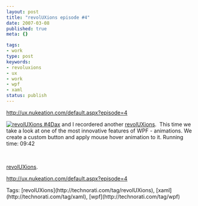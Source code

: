 ```yaml
---
layout: post
title: "revolUXions episode #4"
date: 2007-03-08
published: true
meta: {}

tags:
- work
type: post
keywords:
- revoluxions
- ux
- work
- wpf
- xaml
status: publish
---
```



<http://ux.nukeation.com/default.aspx?episode=4>



[![revolUXions #4](http://media.eick.us/2011/05/415222061_1b0b2ca003_o.jpg)Dax](www.nukeation.net) and I recordered another [revolUXions](http://www.revoluxions.com/).  This time we take a look at one of the most innovative features of WPF - animations. We create a custom button and apply mouse hover animation to it. Running time: 09:42



 



[revolUXions](http://www.revoluxions.com/).



<http://ux.nukeation.com/default.aspx?episode=4> 

<div class="bjtags">Tags: [revolUXions](http://technorati.com/tag/revolUXions), [xaml](http://technorati.com/tag/xaml), [wpf](http://technorati.com/tag/wpf)</div>
